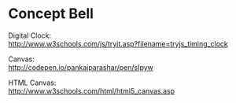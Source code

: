 Concept Bell
========

Digital Clock:  
<http://www.w3schools.com/js/tryit.asp?filename=tryjs_timing_clock>

Canvas:  
<http://codepen.io/pankajparashar/pen/sIpyw>

HTML Canvas:  
<http://www.w3schools.com/html/html5_canvas.asp>
